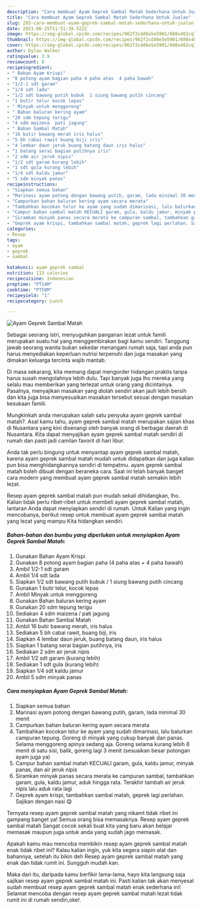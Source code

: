```yaml
---
description: "Cara membuat Ayam Geprek Sambal Matah Sederhana Untuk Jualan"
title: "Cara membuat Ayam Geprek Sambal Matah Sederhana Untuk Jualan"
slug: 293-cara-membuat-ayam-geprek-sambal-matah-sederhana-untuk-jualan
date: 2021-06-25T11:51:39.522Z
image: https://img-global.cpcdn.com/recipes/962f2cdd6e5e5901/680x482cq70/ayam-geprek-sambal-matah-foto-resep-utama.jpg
thumbnail: https://img-global.cpcdn.com/recipes/962f2cdd6e5e5901/680x482cq70/ayam-geprek-sambal-matah-foto-resep-utama.jpg
cover: https://img-global.cpcdn.com/recipes/962f2cdd6e5e5901/680x482cq70/ayam-geprek-sambal-matah-foto-resep-utama.jpg
author: Dylan Walker
ratingvalue: 3.9
reviewcount: 8
recipeingredient:
- " Bahan Ayam Krispi"
- "8 potong ayam bagian paha 4 paha atas  4 paha bawah"
- "1/2-1 sdt garam"
- "1/4 sdt lada"
- "1/2 sdt bawang putih bubuk  1 siung bawang putih cincang"
- "1 butir telur kocok lepas"
- " Minyak untuk menggoreng"
- " Bahan baluran kering ayam"
- "20 sdm tepung terigu"
- "4 sdm maizena  pati jagung"
- " Bahan Sambal Matah"
- "16 butir bawang merah iris halus"
- "5 bh cabai rawit buang biji iris"
- "4 lembar daun jeruk buang batang daun iris halus"
- "1 batang serai bagian putihnya iris"
- "2 sdm air jeruk nipis"
- "1/2 sdt garam kurang lebih"
- "1 sdt gula kurang lebih"
- "1/4 sdt kaldu jamur"
- "5 sdm minyak panas"
recipeinstructions:
- "Siapkan semua bahan"
- "Marinasi ayam potong dengan bawang putih, garam, lada minimal 30 menit"
- "Campurkan bahan baluran kering ayam secara merata"
- "Tambahkan kocokan telur ke ayam yang sudah dimarinasi, lalu balurkan campuran tepung. Goreng di minyak yang cukup banyak dan panas. Selama menggoreng apinya sedang aja. Goreng selama kurang lebih 8 menit di satu sisi, balik, goreng lagi 3 menit (sesuaikan besar potongan ayam juga ya)"
- "Campur bahan sambal matah KECUALI garam, gula, kaldu jamur, minyak panas, dan air jeruk nipis"
- "Siramkan minyak panas secara merata ke campuran sambal, tambahkan garam, gula, kaldu jamur, aduk hingga rata. Terakhir tambah air jeruk nipis lalu aduk rata lagi"
- "Geprek ayam krispi, tambahkan sambal matah, geprek lagi perlahan. Sajikan dengan nasi 😋"
categories:
- Resep
tags:
- ayam
- geprek
- sambal

katakunci: ayam geprek sambal 
nutrition: 113 calories
recipecuisine: Indonesian
preptime: "PT14M"
cooktime: "PT58M"
recipeyield: "1"
recipecategory: Lunch

---
```



![Ayam Geprek Sambal Matah](https://img-global.cpcdn.com/recipes/962f2cdd6e5e5901/680x482cq70/ayam-geprek-sambal-matah-foto-resep-utama.jpg)

Sebagai seorang istri, menyuguhkan panganan lezat untuk famili merupakan suatu hal yang menggembirakan bagi kamu sendiri. Tanggung jawab seorang  wanita bukan sekedar menangani rumah saja, tapi anda pun harus menyediakan keperluan nutrisi terpenuhi dan juga masakan yang dimakan keluarga tercinta wajib mantab.

Di masa  sekarang, kita memang dapat mengorder hidangan praktis tanpa harus susah mengolahnya lebih dulu. Tapi banyak juga lho mereka yang selalu mau memberikan yang terlezat untuk orang yang dicintainya. Pasalnya, menyajikan masakan yang diolah sendiri akan jauh lebih bersih dan kita juga bisa menyesuaikan masakan tersebut sesuai dengan masakan kesukaan famili. 



Mungkinkah anda merupakan salah satu penyuka ayam geprek sambal matah?. Asal kamu tahu, ayam geprek sambal matah merupakan sajian khas di Nusantara yang kini disenangi oleh banyak orang di berbagai daerah di Nusantara. Kita dapat menyajikan ayam geprek sambal matah sendiri di rumah dan pasti jadi camilan favorit di hari libur.

Anda tak perlu bingung untuk menyantap ayam geprek sambal matah, karena ayam geprek sambal matah mudah untuk didapatkan dan juga kalian pun bisa menghidangkannya sendiri di tempatmu. ayam geprek sambal matah boleh dibuat dengan beraneka cara. Saat ini telah banyak banget cara modern yang membuat ayam geprek sambal matah semakin lebih lezat.

Resep ayam geprek sambal matah pun mudah sekali dihidangkan, lho. Kalian tidak perlu ribet-ribet untuk membeli ayam geprek sambal matah, lantaran Anda dapat menyiapkan sendiri di rumah. Untuk Kalian yang ingin mencobanya, berikut resep untuk membuat ayam geprek sambal matah yang lezat yang mampu Kita hidangkan sendiri.

<!--inarticleads1-->

##### Bahan-bahan dan bumbu yang diperlukan untuk menyiapkan Ayam Geprek Sambal Matah:

1. Gunakan  Bahan Ayam Krispi
1. Gunakan 8 potong ayam bagian paha (4 paha atas + 4 paha bawah)
1. Ambil 1/2-1 sdt garam
1. Ambil 1/4 sdt lada
1. Siapkan 1/2 sdt bawang putih bubuk / 1 siung bawang putih cincang
1. Gunakan 1 butir telur, kocok lepas
1. Ambil  Minyak untuk menggoreng
1. Gunakan  Bahan baluran kering ayam
1. Gunakan 20 sdm tepung terigu
1. Sediakan 4 sdm maizena / pati jagung
1. Gunakan  Bahan Sambal Matah
1. Ambil 16 butir bawang merah, iris halus
1. Sediakan 5 bh cabai rawit, buang biji, iris
1. Siapkan 4 lembar daun jeruk, buang batang daun, iris halus
1. Siapkan 1 batang serai bagian putihnya, iris
1. Sediakan 2 sdm air jeruk nipis
1. Ambil 1/2 sdt garam (kurang lebih)
1. Sediakan 1 sdt gula (kurang lebih)
1. Siapkan 1/4 sdt kaldu jamur
1. Ambil 5 sdm minyak panas




<!--inarticleads2-->

##### Cara menyiapkan Ayam Geprek Sambal Matah:

1. Siapkan semua bahan
1. Marinasi ayam potong dengan bawang putih, garam, lada minimal 30 menit
1. Campurkan bahan baluran kering ayam secara merata
1. Tambahkan kocokan telur ke ayam yang sudah dimarinasi, lalu balurkan campuran tepung. Goreng di minyak yang cukup banyak dan panas. Selama menggoreng apinya sedang aja. Goreng selama kurang lebih 8 menit di satu sisi, balik, goreng lagi 3 menit (sesuaikan besar potongan ayam juga ya)
1. Campur bahan sambal matah KECUALI garam, gula, kaldu jamur, minyak panas, dan air jeruk nipis
1. Siramkan minyak panas secara merata ke campuran sambal, tambahkan garam, gula, kaldu jamur, aduk hingga rata. Terakhir tambah air jeruk nipis lalu aduk rata lagi
1. Geprek ayam krispi, tambahkan sambal matah, geprek lagi perlahan. Sajikan dengan nasi 😋




Ternyata resep ayam geprek sambal matah yang nikamt tidak ribet ini gampang banget ya! Semua orang bisa memasaknya. Resep ayam geprek sambal matah Sangat cocok sekali buat kita yang baru akan belajar memasak maupun juga untuk anda yang sudah jago memasak.

Apakah kamu mau mencoba membikin resep ayam geprek sambal matah enak tidak ribet ini? Kalau kalian ingin, yuk kita segera siapin alat dan bahannya, setelah itu bikin deh Resep ayam geprek sambal matah yang enak dan tidak rumit ini. Sungguh mudah kan. 

Maka dari itu, daripada kamu berfikir lama-lama, hayo kita langsung saja sajikan resep ayam geprek sambal matah ini. Pasti kalian tak akan menyesal sudah membuat resep ayam geprek sambal matah enak sederhana ini! Selamat mencoba dengan resep ayam geprek sambal matah lezat tidak rumit ini di rumah sendiri,oke!.

